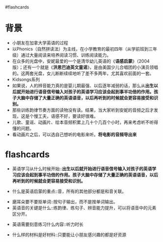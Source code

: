 #flashcards 

# 背景
- 小朋友在加拿大学英语的过程
- 以Phonics（自然拼读法）为主线，在小学教育的最初四年（从学前班到三年级）通过大量阅读来培养阅读习惯、训练阅读能力。
- 在众多的光盘中，安妮最爱的一个是清华幼儿英语的《**语感启蒙**》（2004版）；还有一个就是《**洪恩巴迪英文童谣**》，是由美国少儿合唱团的小演员领唱的。这两套光盘，女儿断断续续地听了差不多两年，尤其喜欢前面的一套。
- Kidsongs系列
- 如果说，人的辨音能力真的是婴儿期最强、以后逐年减弱的话，那么从**出生以后就开始进行语音信号输入对孩子的英语学习应该会起到事半功倍的作用。孩子大脑中存储了大量正确的英语语音，以后再听到的时候就会更容易接受和识别。**
- 那些训练韵律节奏方面的读物没有读。结果，当大家听到安妮的音频之后才发现，这是个慢工夫，语感不好，要读好很难。
- 儿歌、童谣、动画片、绘本音频积累上几十个几百个小时，再来考虑听不听得懂的问题。
- 看动画片之后，可以选自己想听的电影来听。**将电影的音频导出来**



# flashcards
- 英语学习从什么时候开始::**出生以后就开始进行语音信号输入对孩子的英语学习应该会起到事半功倍的作用。孩子大脑中存储了大量正确的英语语音，以后再听到的时候就会更容易接受和识别。**
<!--SR:!2023-12-25,3,250-->
- 什么是英语启蒙的重点::音，所有的其他部分都是和音关联。
<!--SR:!2025-08-01,504,250-->
- 磨耳朵要不要抠单词::按句子输出，而不是按单词输出。 <!--SR:!2024-02-03-15-55,204,250-->
- 英语音的关键是什么::练韵律、练句子、辨音能力提升，可以将语音中的元素区分开。
<!--SR:!2024-03-25,10,250-->
- 英语需要刻意练习什么内容::听力时长
<!--SR:!2024-03-24,9,250-->
- 什么样的材料是好材料::只要能让小朋友感兴趣的都是好资源
<!--SR:!2024-03-24,9,250-->